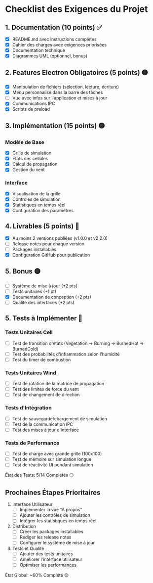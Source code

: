 # Checklist des Exigences du Projet

## 1. Documentation (10 points) ✅
- [x] README.md avec instructions complètes
- [x] Cahier des charges avec exigences priorisées
- [x] Documentation technique
- [x] Diagrammes UML (optionnel, bonus)

## 2. Features Electron Obligatoires (5 points) 🟡
- [x] Manipulation de fichiers (sélection, lecture, écriture)
- [x] Menu personnalisé dans la barre des tâches
- [ ] Vue avec infos sur l'application et mises à jour
- [x] Communications IPC
- [x] Scripts de preload

## 3. Implémentation (15 points) 🟡
### Modèle de Base
- [x] Grille de simulation
- [x] États des cellules
- [x] Calcul de propagation
- [x] Gestion du vent

### Interface
- [x] Visualisation de la grille
- [X] Contrôles de simulation
- [X] Statistiques en temps réel
- [x] Configuration des paramètres

## 4. Livrables (5 points) 🔴
- [x] Au moins 2 versions publiées (v1.0.0 et v2.2.0)
- [ ] Release notes pour chaque version
- [ ] Packages installables
- [x] Configuration GitHub pour publication

## 5. Bonus 🟡
- [ ] Système de mise à jour (+2 pts)
- [ ] Tests unitaires (+1 pt)
- [x] Documentation de conception (+2 pts)
- [ ] Qualité des interfaces (+2 pts)

## 5. Tests à Implémenter 🔵
### Tests Unitaires Cell
- [ ] Test de transition d'états (Vegetation -> Burning -> BurnedHot -> BurnedCold)
- [ ] Test des probabilités d'inflammation selon l'humidité
- [ ] Test du timer de combustion

### Tests Unitaires Wind
- [ ] Test de rotation de la matrice de propagation
- [ ] Test des limites de force du vent
- [ ] Test de changement de direction

### Tests d'Intégration
- [ ] Test de sauvegarde/chargement de simulation
- [ ] Test de la communication IPC
- [ ] Test des mises à jour d'interface

### Tests de Performance
- [ ] Test de charge avec grande grille (100x100)
- [ ] Test de mémoire sur simulation longue
- [ ] Test de réactivité UI pendant simulation

État des Tests: 5/14 Complétés ⚪

## Prochaines Étapes Prioritaires

1. Interface Utilisateur
   - [ ] Implémenter la vue "À propos"
   - [ ] Ajouter les contrôles de simulation
   - [ ] Intégrer les statistiques en temps réel

2. Distribution
   - [ ] Créer les packages installables
   - [ ] Rédiger les release notes
   - [ ] Configurer le système de mise à jour

3. Tests et Qualité
   - [ ] Ajouter des tests unitaires
   - [ ] Améliorer l'interface utilisateur
   - [ ] Optimiser les performances

État Global: ~60% Complété 🟡
